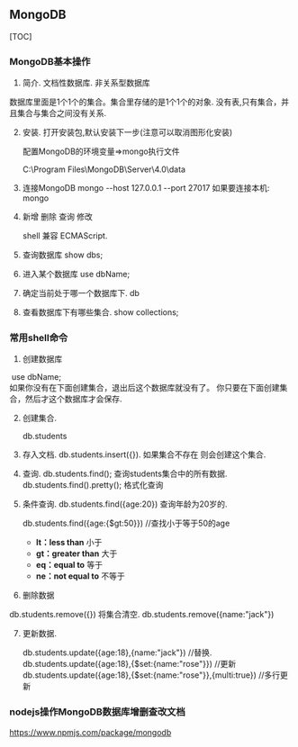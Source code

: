 ##  MongoDB

[TOC]

### MongoDB基本操作

1. 简介.
    文档性数据库.       非关系型数据库

  数据库里面是1个1个的集合。集合里存储的是1个1个的对象.
  没有表,只有集合，并且集合与集合之间没有关系.

2. 安装.
     打开安装包,默认安装下一步(注意可以取消图形化安装) 

     配置MongoDB的环境变量=>mongo执行文件

     C:\Program Files\MongoDB\Server\4.0\data

3. 连接MongoDB
     mongo --host 127.0.0.1 --port 27017
       如果要连接本机: mongo

4. 新增 删除 查询 修改

   shell 兼容 ECMAScript.

5. 查询数据库
     show dbs;

6. 进入某个数据库
     use dbName;

7. 确定当前处于哪一个数据库下.
     db

8. 查看数据库下有哪些集合.
     show collections;

### 常用shell命令

1. 创建数据库

​       use dbName;      
       如果你没有在下面创建集合，退出后这个数据库就没有了。
       你只要在下面创建集合，然后才这个数据库才会保存.

2. 创建集合. 

   db.students

3. 存入文档.
   db.students.insert({}).
   如果集合不存在 则会创建这个集合.

4. 查询.
   db.students.find(); 查询students集合中的所有数据.
   db.students.find().pretty();  格式化查询

5. 条件查询.
   db.students.find({age:20}) 查询年龄为20岁的.

   db.students.find({age:{$gt:50}})    //查找小于等于50的age

   - **lt：less than** 小于
   - **gt：greater than** 大于
   - **eq：equal to** 等于
   - **ne：not equal to** 不等于

6. 删除数据

  db.students.remove({}) 将集合清空.
  db.students.remove({name:"jack"})

7. 更新数据.

   db.students.update({age:18},{name:"jack"})   //替换.
   db.students.update({age:18},{$set:{name:"rose"}})  //更新
   db.students.update({age:18},{$set:{name:"rose"}},{multi:true})  //多行更新



### nodejs操作MongoDB数据库增删查改文档

https://www.npmjs.com/package/mongodb